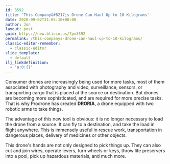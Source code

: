 ```yaml
---
id: 3592
title: 'This Company&#8217;s Drone Can Haul Up to 10 Kilograms'
date: 2020-09-02T21:05:10+00:00
author: Jon
layout: post
guid: https://new.blicio.us/?p=3592
permalink: /this-companys-drone-can-haul-up-to-10-kilograms/
classic-editor-remember:
  - classic-editor
slide_template:
  - default
ilj_linkdefinition:
  - 'a:0:{}'
---
```

Consumer drones are increasingly being used for more tasks, most of them associated with photography and video, surveillance, sensors, or transporting cargo that is placed at the source or destination. But drones are becoming more sophisticated, and are required for more precise tasks. That is why Prodrone has created **DRORIA**, a drone equipped with two robotic arms to take things.

The advantage of this new tool is obvious: it is no longer necessary to load the drone from a source. It can fly to a destination, and take the load in flight anywhere. This is immensely useful in rescue work, transportation in dangerous places, delivery of medicines or other objects.

This drone's hands are not only designed to pick things up. They can also cut and join wires, operate levers, turn wheels or keys, throw life preservers into a pool, pick up hazardous materials, and much more.